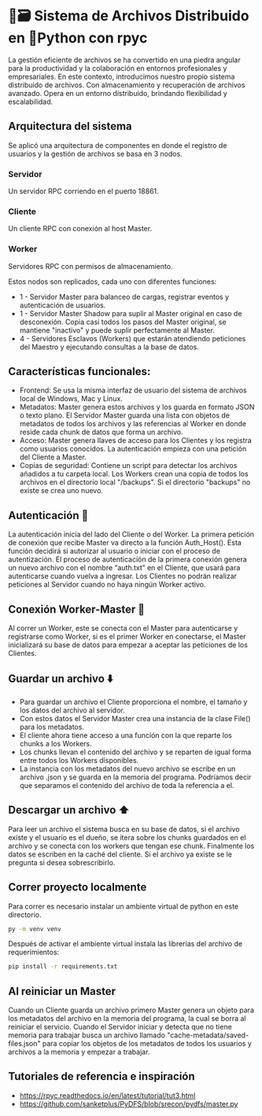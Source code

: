 # 📄🗃️ Sistema de Archivos Distribuido en 🐍Python con rpyc 
La gestión eficiente de archivos se ha convertido en una piedra angular para la productividad y la colaboración en entornos profesionales y empresariales. En este contexto, introducimos nuestro propio sistema distribuido de archivos. Con almacenamiento y recuperación de archivos avanzado. Opera en un entorno distribuido, brindando flexibilidad y escalabilidad.

## Arquitectura del sistema
Se aplicó una arquitectura de componentes en donde el registro de usuarios y la gestión de archivos se basa en 3 nodos.
### Servidor
Un servidor RPC corriendo en el puerto 18861.
### Cliente
Un cliente RPC con conexión al host Master.
### Worker
Servidores RPC con permisos de almacenamiento.

Estos nodos son replicados, cada uno con diferentes funciones:
- 1 - Servidor Master para balanceo de cargas, registrar eventos y autenticación de usuarios.
- 1 - Servidor Master Shadow para suplir al Master original en caso de desconexión. Copia casi todos los pasos del Master original, se mantiene "inactivo" y puede suplir perfectamente al Master.
- 4 - Servidores Esclavos (Workers) que estarán atendiendo peticiones del Maestro y ejecutando consultas a la base de datos.

## Características funcionales:
- Frontend: Se usa la misma interfaz de usuario del sistema de archivos local de Windows, Mac y Linux.
- Metadatos: Master genera estos archivos y los guarda en formato JSON o texto plano. El Servidor Master guarda una lista con objetos de metadatos de todos los archivos y las referencias al Worker en donde reside cada chunk de datos que forma un archivo. 
- Acceso: Master genera llaves de acceso para los Clientes y los registra como usuarios conocidos. La autenticación empieza con una petición del Cliente a Master.
- Copias de seguridad: Contiene un script para detectar los archivos añadidos a tu carpeta local. Los Workers crean una copia de todos los archivos en el directorio local "/backups". Si el directorio "backups" no existe se crea uno nuevo.

## Autenticación 🔑
La autenticación inicia del lado del Cliente o del Worker. La primera petición de conexión que recibe Master va directo a la función Auth_Host(). Esta función decidirá si autorizar al usuario o iniciar con el proceso de autentización. El proceso de autenticación de la primera conexión genera un nuevo archivo con el nombre “auth.txt” en el Cliente, que usará para autenticarse cuando vuelva a ingresar.
Los Clientes no podrán realizar peticiones al Servidor cuando no haya ningún Worker activo.

## Conexión Worker-Master 🔗
Al correr un Worker, este se conecta con el Master para autenticarse y registrarse como Worker, si es el primer Worker en conectarse, el Master inicializará su base de datos para empezar a aceptar las peticiones de los Clientes. 

## Guardar un archivo ⬇️
- Para guardar un archivo el Cliente proporciona el nombre, el tamaño y los datos del archivo al servidor. 
- Con estos datos el Servidor Master crea una instancia de la clase File() para los metadatos.
- El cliente ahora tiene acceso a una función con la que reparte los chunks a los Workers. 
- Los chunks llevan el contenido del archivo y se reparten de igual forma entre todos los Workers disponibles.
- La instancia con los metadatos del nuevo archivo se escribe en un archivo .json y se guarda en la memoria del programa.
Podríamos decir que separamos el contenido del archivo de toda la referencia a el.

## Descargar un archivo ⬆️
Para leer un archivo el sistema busca en su base de datos, si el archivo existe y el usuario es el dueño, se itera sobre los chunks guardados en el archivo y se conecta con los workers que tengan ese chunk. 
Finalmente los datos se escriben en la caché del cliente. Si el archivo ya existe se le pregunta si desea sobrescribirlo.

## Correr proyecto localmente
Para correr es necesario instalar un ambiente virtual de python en este directorio.

```bash
py -m venv venv
```
Después de activar el ambiente virtual instala las librerías del archivo de requerimientos:
```bash
pip install -r requirements.txt
```

## Al reiniciar un Master
Cuando un Cliente guarda un archivo primero Master genera un objeto para los metadatos del archivo en la memoria del programa, la cual se borra al reiniciar el servicio. Cuando el Servidor iniciar y detecta que no tiene memoria para trabajar busca un archivo llamado "cache-metadata/saved-files.json" para copiar los objetos de los metadatos de todos los usuarios y archivos a la memoria y empezar a trabajar. 

## Tutoriales de referencia e inspiración
- https://rpyc.readthedocs.io/en/latest/tutorial/tut3.html
- https://github.com/sanketplus/PyDFS/blob/srecon/pydfs/master.py
